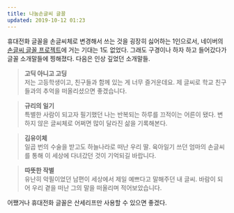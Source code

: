 ```yaml
---
title: 나눔손글씨 글꼴
updated: 2019-10-12 01:23
---
```


휴대전화 글꼴을 손글씨체로 변경해서 쓰는 것을 굉장히 싫어하는 1인으로서, 네이버의 [손글씨 글꼴 프로젝트](https://clova.ai/handwriting/list.html)에 거는 기대는 1도 없었다. 그래도 구경이나 하자 하고 들어갔다가 글꼴 소개말들에 찡해졌다. 다음은 인상 깊었던 소개말들.

> <b>고딕 아니고 고딩</b><br> 저는 고등학생이고, 친구들과 함께 있는 게 너무 즐거운데요. 제 글씨로 학교 친구들과의 추억을 떠올리셨으면 좋겠습니다.

> <b>규리의 일기</b><br> 특별한 사람이 되고자 필기했던 나는 반복되는 하루를 끄적이는 어른이 됐다. 변하지 않은 글씨체로 어쩌면 많이 달라진 삶을 기록해본다.

> <b>김유이체</b><br> 일곱 번의 수술을 받고도 하늘나라로 떠난 우리 딸. 육아일기 쓰던 엄마의 손글씨를 통해 이 세상에 다녀갔던 것이 기억되길 바랍니다.

> <b>따뜻한 작별</b><br> 유난히 악필이었던 남편이 세상에서 제일 예쁘다고 말해주던 내 글씨. 바람이 되어 우리 곁을 떠난 그의 말을 떠올리며 적어보았습니다.

어쨌거나 휴대전화 글꼴은 산세리프만 사용할 수 있으면 좋겠다.
